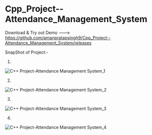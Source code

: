 # Cpp_Project--Attendance_Management_System
Download & Try out Demo --->  https://github.com/amanpratapsingh9/Cpp_Project--Attendance_Management_System/releases

SnapShot of Project:-

1)
![C++ Project-Attendance Management System_1](https://user-images.githubusercontent.com/72128002/128617817-ac50cfdf-34dd-4237-9b75-77d33b287751.jpg)

2)
![C++ Project-Attendance Management System_2](https://user-images.githubusercontent.com/72128002/128617901-a53c1460-ef46-4ca3-a23c-385737fc673f.jpg)

3)
![C++ Project-Attendance Management System_3](https://user-images.githubusercontent.com/72128002/128617716-092efba4-ca4e-47aa-96a2-b7c27138d211.jpg)

4)
![C++ Project-Attendance Management System_4](https://user-images.githubusercontent.com/72128002/128617858-6671d85e-77d0-4e05-a30f-7ffd64c3ac07.jpg)



